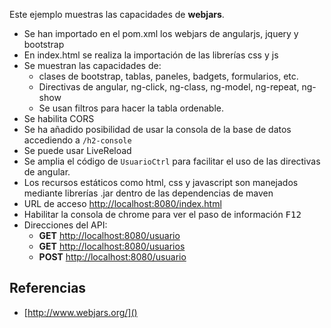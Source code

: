 
Este ejemplo muestras las capacidades de __webjars__.

- Se han importado en el pom.xml los webjars de angularjs, jquery y bootstrap
- En index.html se realiza la importación de las librerías css y js
- Se muestran las capacidades de:
    - clases de bootstrap, tablas, paneles, badgets, formularios,  etc.
    - Directivas de angular, ng-click, ng-class, ng-model, ng-repeat, ng-show
    - Se usan filtros para hacer la tabla ordenable.
- Se habilita CORS
- Se ha añadido posibilidad de usar la consola de la base de datos accediendo a `/h2-console`
- Se puede usar LiveReload
- Se amplia el código de `UsuarioCtrl` para facilitar el uso de las directivas de angular.
- Los recursos estáticos como html, css y javascript son manejados mediante librerías .jar dentro de las dependencias de maven
- URL de acceso [http://localhost:8080/index.html]()
- Habilitar la consola de chrome para ver el paso de información <kbd>F12</kbd>
- Direcciones del API:
    - __GET__  [http://localhost:8080/usuario]()
    - __GET__  [http://localhost:8080/usuarios]()
    - __POST__ [http://localhost:8080/usuario]()

## Referencias

- [http://www.webjars.org/]()

